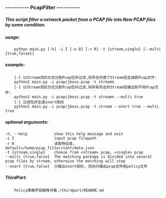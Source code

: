 ###                ---------- PcapFilter ----------  
##### This script filter a network packet from a PCAP file into New PCAP files by some condition.  

##### usage:  
        python main.py [-h] -i I [-o O] [-r R] -t {stream,single} [--multi {true,false}]

##### example:
        [-] 以Stream流的方式分割Pcap包并过滤,将符合的首个Stream包生成新Pcap文件:
        python2 main.py -i pcap/jboss.pcap -t streamn
        [-] 以Stream流的方式分割Pcap包并过滤,将所有符合的Stream包输出到不同Pcap文件:
        python2 main.py -i pcap/jboss.pcap -t streamn --multi true
        [-] 过滤包并生成snort规则
        python2 main.py -i pcap/jboss.pcap -t stream --snort true --multi true

##### optional arguments:  
    -h, --help            show this help message and exit  
    -i I                  input pcap filepath
    -r R                  读取特征库, default=/home/pcap_filter/conf/data.json  
    -t {stream,single}    choose from <stream> pcap, <single> pcap  
    --multi {true,false}  The matching package is divided into several pcap files by stream, otherwise the matching will stop  
    --snort {true,false}  只输出snort规则, 否则只输出pcap文件和policy文件

##### ThirdPart:
        Policy策略字段解释详看./thirdpart/README.md
